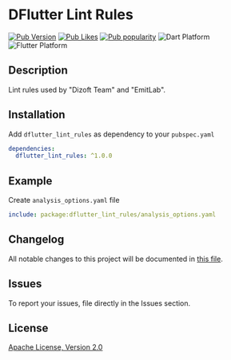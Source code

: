 # DFlutter Lint Rules

[![Pub Version](https://img.shields.io/pub/v/dflutter_lint_rules?logo=dart&logoColor=white)](https://pub.dev/packages/dflutter_lint_rules)
[![Pub Likes](https://badgen.net/pub/likes/dflutter_lint_rules)](https://pub.dev/packages/dflutter_lint_rules)
[![Pub popularity](https://badgen.net/pub/popularity/dflutter_lint_rules)](https://pub.dev/packages/dflutter_lint_rules/score)
![Dart Platform](https://badgen.net/pub/dart-platform/dflutter_lint_rules)
![Flutter Platform](https://badgen.net/pub/flutter-platform/dflutter_lint_rules)

## Description

Lint rules used by "Dizoft Team" and "EmitLab".

## Installation

Add `dflutter_lint_rules` as dependency to your `pubspec.yaml`

```yaml
dependencies:
  dflutter_lint_rules: ^1.0.0
```

## Example

Create `analysis_options.yaml` file

```yaml
include: package:dflutter_lint_rules/analysis_options.yaml
```

## Changelog

All notable changes to this project will be documented in [this file](./CHANGELOG.md).

## Issues

To report your issues, file directly in the Issues section.

## License

[Apache License, Version 2.0](https://www.apache.org/licenses/LICENSE-2.0)
